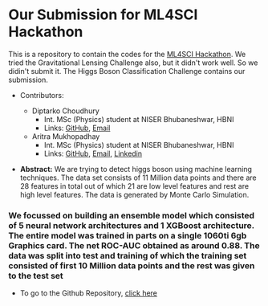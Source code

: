 # Our Submission for ML4SCI Hackathon

This is a repository to contain the codes for the [ML4SCI Hackathon](https://github.com/ML4SCI/ML4SCIHackathon). We tried the Gravitational Lensing Challenge also, but it didn't work well. So we didin't submit it. The Higgs Boson Classification Challenge contains our submission.

* Contributors:
    * Diptarko Choudhury
        * Int. MSc (Physics) student at NISER Bhubaneshwar, HBNI
        * Links: [GitHub](https://github.com/dc250601), [Email](mailto:diptarko.choudhury@niser.ac.in)
    * Aritra Mukhopadhay
        * Int. MSc (Physics) student at NISER Bhubaneshwar, HBNI
        * Links: [GitHub](https://github.com/PeithonKing), [Email](mailto:aritra.mukhopadhyay@niser.ac.in), [Linkedin](https://www.linkedin.com/in/aritra-mukhopadhyay-212172224/)

* **Abstract:** We are trying to detect higgs boson using machine learning techniques. The data set consists of 11 Million data points and there are 28 features in total out of which 21 are low level features and rest are high level features. The data is generated by Monte Carlo Simulation.

### We focussed on building an ensemble model which consisted of 5 neural network architectures and 1 XGBoost architecture. The entire model was trained in parts on a single 1060ti 6gb Graphics card. The net ROC-AUC obtained as around 0.88. The data was split into test and training of which the training set consisted of first 10 Million data points and the rest was given to the test set

* To go to the Github Repository, [click here](https://github.com/PeithonKing/ML_comp/tree/main/Higgs)
